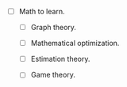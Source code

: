 - [ ] Math to learn.
	- [ ] Graph theory.
	- [ ] Mathematical optimization.
	- [ ] Estimation theory.
	- [ ] Game theory.

